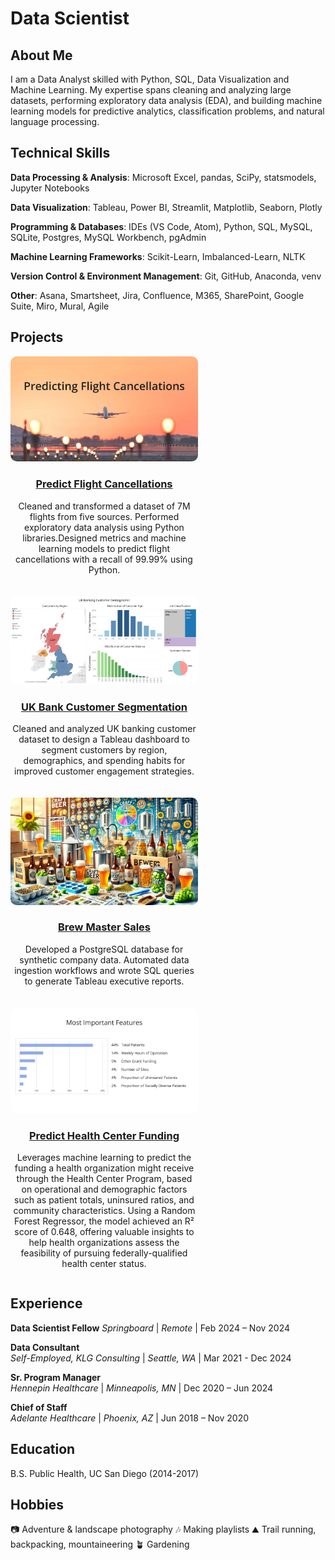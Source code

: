 # Data Scientist

## About Me
I am a Data Analyst skilled with Python, SQL, Data Visualization and Machine Learning. My expertise spans cleaning and analyzing large datasets, performing exploratory data analysis (EDA), and building machine learning models for predictive analytics, classification problems, and natural language processing. 

## Technical Skills
**Data Processing & Analysis**: Microsoft Excel, pandas, SciPy, statsmodels, Jupyter Notebooks

**Data Visualization**: Tableau, Power BI, Streamlit, Matplotlib, Seaborn, Plotly

**Programming & Databases**: IDEs (VS Code, Atom), Python, SQL, MySQL, SQLite, Postgres, MySQL Workbench, pgAdmin

**Machine Learning Frameworks**: Scikit-Learn, Imbalanced-Learn, NLTK

**Version Control & Environment Management**: Git, GitHub, Anaconda, venv

**Other**: Asana, Smartsheet, Jira, Confluence, M365, SharePoint, Google Suite, Miro, Mural, Agile

## Projects
<div style="display: flex; flex-wrap: wrap; gap: 20px;">

  <!-- Project 1 -->
  <div style="flex: 1 1 300px; max-width: 300px; text-align: center;">
    <a href="https://github.com/dezertdweller/flight-cancellations/tree/main" target="_blank">
      <img src="https://github.com/dezertdweller/portfolio/blob/main/assets/photos/predicting-cancellations.jpg" alt="Predict Flight Cancellations" style="width: 100%; border-radius: 10px;">
      <h3>Predict Flight Cancellations</h3>
    </a>
    <p>Cleaned and transformed a dataset of 7M flights from five sources. Performed exploratory data analysis using Python libraries.Designed metrics and machine learning models to predict flight cancellations with a recall of 99.99% using Python.</p>
  </div>

  <!-- Project 2 -->
  <div style="flex: 1 1 300px; max-width: 300px; text-align: center;">
    <a href="https://public.tableau.com/app/profile/katia.lopes.gilbert/viz/uk-banks/CustomerSegmentationDashboard" target="_blank">
      <img src="https://github.com/dezertdweller/portfolio/blob/main/assets/photos/customer-segmentation-dashboard.png" alt="UK Bank Customer Segmentation" style="width: 100%; border-radius: 10px;">
      <h3>UK Bank Customer Segmentation</h3>
    </a>
    <p>Cleaned and analyzed UK banking customer dataset to design a Tableau dashboard to segment customers by region, demographics, and spending habits for improved customer engagement strategies.</p>
  </div>

  <!-- Project 3 -->
  <div style="flex: 1 1 300px; max-width: 300px; text-align: center;">
    <a href="https://github.com/dezertdweller/brew_master" target="_blank">
      <img src="https://github.com/dezertdweller/portfolio/blob/main/assets/photos/brew-master.png" alt="Brew Master Sales" style="width: 100%; border-radius: 10px;">
      <h3>Brew Master Sales</h3>
    </a>
    <p>Developed a PostgreSQL database for synthetic company data. Automated data ingestion workflows and wrote SQL queries to generate Tableau executive reports.</p>
  </div>

  <!-- Project 4 -->
  <div style="flex: 1 1 300px; max-width: 300px; text-align: center;">
    <a href="https://github.com/dezertdweller/capstone-project-fqhc-model" target="_blank">
      <img src="https://github.com/dezertdweller/portfolio/blob/main/assets/photos/hcp-feature-importance.jpg" alt="Predict Health Center Funding" style="width: 100%; border-radius: 10px;">
      <h3>Predict Health Center Funding</h3>
    </a>
    <p>Leverages machine learning to predict the funding a health organization might receive through the Health Center Program, based on operational and demographic factors such as patient totals, uninsured ratios, and community characteristics. Using a Random Forest Regressor, the model achieved an R² score of 0.648, offering valuable insights to help health organizations assess the feasibility of pursuing federally-qualified health center status.</p>
  </div>

</div>

## Experience

**Data Scientist Fellow**
*Springboard* | *Remote* | Feb 2024 – Nov 2024

**Data Consultant**  
*Self-Employed, KLG Consulting* | *Seattle, WA* | Mar 2021 - Dec 2024  

**Sr. Program Manager**  
*Hennepin Healthcare* | *Minneapolis, MN* | Dec 2020 – Jun 2024

**Chief of Staff**  
*Adelante Healthcare* | *Phoenix, AZ* | Jun 2018 – Nov 2020

## Education
B.S. Public Health, UC San Diego (2014-2017)

## Hobbies
📷 Adventure & landscape photography
🎶 Making playlists
⛰️ Trail running, backpacking, mountaineering
🪴 Gardening